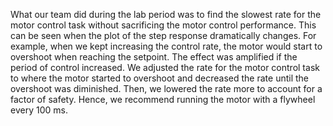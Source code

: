 What our team did during the lab period was to find the slowest rate for the motor control task without sacrificing the motor control performance. This can be seen when the plot of the step response dramatically changes. For example, when we kept increasing the control rate, the motor would start to overshoot when reaching the setpoint. The effect was amplified if the period of control increased. We adjusted the rate for the motor control task to where the motor started to overshoot and decreased the rate until the overshoot was diminished. Then, we lowered the rate more to account for a factor of safety. Hence, we recommend running the motor with a flywheel every 100 ms.
